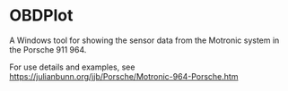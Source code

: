 # OBDPlot
A Windows tool for showing the sensor data from the Motronic system in the Porsche 911 964.

For use details and examples, see https://julianbunn.org/jjb/Porsche/Motronic-964-Porsche.htm

